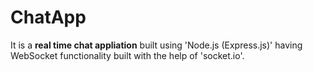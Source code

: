 # ChatApp
It is a **real time chat appliation** built using 'Node.js (Express.js)' having WebSocket functionality built with the help of 'socket.io'.
